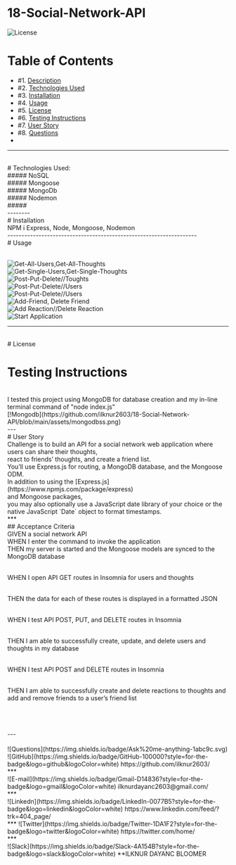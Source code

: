 # 18-Social-Network-API
![License](https://img.shields.io/badge/License%3A-MIT-green)
# Table of Contents

* #1.  [Description](#description)
* #2.  [Technologies Used](#technologies-used)
* #3.  [Installation](#installation)
* #4.  [Usage](#usage)
* #5.  [License](#license)
* #6.  [Testing Instructions](#testing-instructions)
* #7.  [User Story](#User-Story)
* #8.  [Questions](#questions)
* <br>
----
<br>
# Technologies Used:
<br>
##### NoSQL
<br>
##### Mongoose
<br>
##### MongoDb
<br>
##### Nodemon
<br>
##### 
<br>
--------
<br>
# Installation
<br>
NPM i Express,  Node, Mongoose, Nodemon
<br>
-------------------------------------------------------------------
<br>
# Usage
<br>
<br>

![Get-All-Users,Get-All-Thoughts](https://github.com/ilknur2603/18-Social-Network-API/blob/main/assets/GET%20ALL%20USERS%2C%20THOUGHTS.gif)
<br>
![Get-Single-Users,Get-Single-Thoughts](https://github.com/ilknur2603/18-Social-Network-API/blob/main/assets/GET%20SINGLE%20USER%2C%20THOUGHT.gif)
<br>
![Post-Put-Delete//Toughts](https://github.com/ilknur2603/18-Social-Network-API/blob/main/assets/POST%20PUT%20DELETE-Thought.gif)
<br>
![Post-Put-Delete//Users](https://github.com/ilknur2603/18-Social-Network-API/blob/main/assets/POST%20PUT%20DELETE-USER.gif)
 <br>
![Post-Put-Delete//Users](https://github.com/ilknur2603/18-Social-Network-API/blob/main/assets/POST%20PUT%20DELETE-USER.gif)
<br>
![Add-Friend, Delete Friend](https://github.com/ilknur2603/18-Social-Network-API/blob/main/assets/add%20friend%20and%20delete%20friend.gif)
<br>
![Add Reaction//Delete Reaction](https://github.com/ilknur2603/18-Social-Network-API/blob/main/assets/add%20reaction%20remove%20reaction.gif)
<br>
![Start Application](https://github.com/ilknur2603/18-Social-Network-API/blob/main/assets/start%20application.gif)
<br>
****
<br>
# License
<br>

# Testing Instructions
<br>
I tested this project using MongoDB for database creation and my in-line terminal command of "node index.js"
<br>
[!Mongodb](https://github.com/ilknur2603/18-Social-Network-API/blob/main/assets/mongodbss.png)
<br>
---
<br>
# User Story
<br>
Challenge is to build an API for a social network web application where users can share their thoughts,
<br>react to friends’ thoughts, and create a friend list. 
<br>You’ll use Express.js for routing, a MongoDB database, and the Mongoose ODM.
<br>In addition to using the [Express.js](https://www.npmjs.com/package/express)
<br>and Mongoose packages, 
<br>you may also optionally use a JavaScript date library of your choice or the native JavaScript `Date` object to format timestamps.
<br>
***
<br>
## Acceptance Criteria
<br>
GIVEN a social network API
<br>
WHEN I enter the command to invoke the application

<br>
THEN my server is started and the Mongoose models are synced to the MongoDB database

<br>WHEN I open API GET routes in Insomnia for users and thoughts

<br>THEN the data for each of these routes is displayed in a formatted JSON

<br>WHEN I test API POST, PUT, and DELETE routes in Insomnia

<br>THEN I am able to successfully create, update, and delete users and thoughts in my database

<br>WHEN I test API POST and DELETE routes in Insomnia

<br>THEN I am able to successfully create and delete reactions to thoughts and add and remove friends to a user’s friend list

<br>

<br>
<br>
---
<br>
<br>
![Questions](https://img.shields.io/badge/Ask%20me-anything-1abc9c.svg)
<br>
![GitHub](https://img.shields.io/badge/GitHub-100000?style=for-the-badge&logo=github&logoColor=white)      https://github.com/ilknur2603/
<br>
***
<br>
![E-mail](https://img.shields.io/badge/Gmail-D14836?style=for-the-badge&logo=gmail&logoColor=white)        ilknurdayanc2603@gmail.com/
<br>
***
<br>
![Linkedn](https://img.shields.io/badge/LinkedIn-0077B5?style=for-the-badge&logo=linkedin&logoColor=white) https://www.linkedin.com/feed/?trk=404_page/
<br>
***
![Twitter](https://img.shields.io/badge/Twitter-1DA1F2?style=for-the-badge&logo=twitter&logoColor=white)   https://twitter.com/home/
<br>
***
<br>
![Slack](https://img.shields.io/badge/Slack-4A154B?style=for-the-badge&logo=slack&logoColor=white)         **ILKNUR DAYANC BLOOMER
<br>
